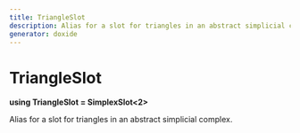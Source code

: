 ```yaml
---
title: TriangleSlot
description: Alias for a slot for triangles in an abstract simplicial complex. 
generator: doxide
---
```



# TriangleSlot

**using TriangleSlot = SimplexSlot&lt;2&gt;**



Alias for a slot for triangles in an abstract simplicial complex.
 




